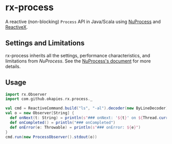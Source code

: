 # rx-process
A reactive (non-blocking) `Process` API in Java/Scala using [NuProcess](https://github.com/brettwooldridge/NuProcess) and [ReactiveX](http://reactivex.io/).

## Settings and Limitations
rx-process inherits all the settings, performance characteristics, and limitations from *NuProcess*. See the [NuProcess's document](https://github.com/brettwooldridge/NuProcess) for more details.

## Usage
```scala
import rx.Observer
import com.github.okapies.rx.process._

val cmd = ReactiveCommand.build("ls", "-al").decoder(new ByLineDecoder)
val o = new Observer[String] {
  def onNext(t: String) = println(s"### onNext: '${t}' on ${Thread.currentThread().getName()}")
  def onCompleted() = println("### onCompleted")
  def onError(e: Throwable) = println(s"### onError: ${e}")
}
cmd.run(new ProcessObserver().stdout(o))
```
